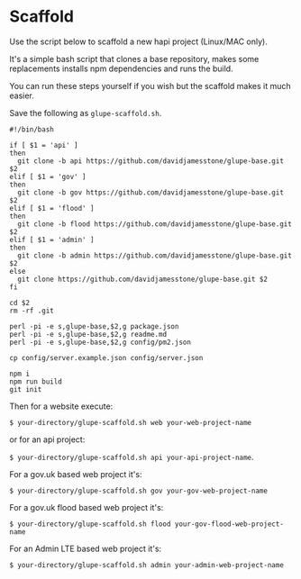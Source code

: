 # Scaffold

Use the script below to scaffold a new hapi project (Linux/MAC only).

It's a simple bash script that clones a base repository, makes some replacements installs npm dependencies and runs the build.

You can run these steps yourself if you wish but the scaffold makes it much easier.

Save the following as `glupe-scaffold.sh`.

```shell
#!/bin/bash 

if [ $1 = 'api' ]
then
  git clone -b api https://github.com/davidjamesstone/glupe-base.git $2
elif [ $1 = 'gov' ]
then
  git clone -b gov https://github.com/davidjamesstone/glupe-base.git $2
elif [ $1 = 'flood' ]
then
  git clone -b flood https://github.com/davidjamesstone/glupe-base.git $2
elif [ $1 = 'admin' ]
then
  git clone -b admin https://github.com/davidjamesstone/glupe-base.git $2
else
  git clone https://github.com/davidjamesstone/glupe-base.git $2
fi

cd $2
rm -rf .git

perl -pi -e s,glupe-base,$2,g package.json
perl -pi -e s,glupe-base,$2,g readme.md
perl -pi -e s,glupe-base,$2,g config/pm2.json

cp config/server.example.json config/server.json

npm i
npm run build
git init
```

Then for a website execute:

`$ your-directory/glupe-scaffold.sh web your-web-project-name`

or for an api project:

`$ your-directory/glupe-scaffold.sh api your-api-project-name`.

For a gov.uk based web project it's:

`$ your-directory/glupe-scaffold.sh gov your-gov-web-project-name`

For a gov.uk flood based web project it's:

`$ your-directory/glupe-scaffold.sh flood your-gov-flood-web-project-name`

For an Admin LTE based web project it's:

`$ your-directory/glupe-scaffold.sh admin your-admin-web-project-name`

